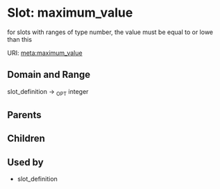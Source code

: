 
# Slot: maximum_value


for slots with ranges of type number, the value must be equal to or lowe than this

URI: [meta:maximum_value](https://w3id.org/biolink/biolinkml/meta/maximum_value)


## Domain and Range

slot_definition ->  <sub>OPT</sub> integer

## Parents


## Children


## Used by

 * slot_definition
